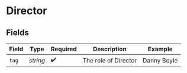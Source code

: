 # Director


## Fields

| Field                | Type                 | Required             | Description          | Example              |
| -------------------- | -------------------- | -------------------- | -------------------- | -------------------- |
| `tag`                | *string*             | :heavy_check_mark:   | The role of Director | Danny Boyle          |